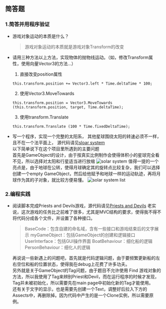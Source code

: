 ## 简答题
### 1.简答并用程序验证

 - 游戏对象运动的本质是什么？

	> 游戏对象运动的本质就是游戏对象Transform的改变

 - 请用三种方法以上方法，实现物体的抛物线运动。（如，修改Transform属性，使用向量Vector3的方法…）
	 1. 直接改变position属性
	

	``` stylus
	this.transform.position += Vector3.left * Time.deltaTime * 100;
	```



	 2. 使用Vector3.MoveTowards
	 

	``` stylus
	this.transform.position = Vector3.MoveTowards (this.transform.position, target, Time.deltaTime);
	```
	3. 使用transform.Translate
	

	``` stylus
	this.transform.Translate (100 * Time.fixedDeltaTime);
	```
	
	

 - 写一个程序，实现一个完整的太阳系， 其他星球围绕太阳的转速必须不一样，且不在一个法平面上，
	 源代码请见[sloar system](https://github.com/zhongshuaihui/3D-game-learning/tree/master/homework2/solar%20system)<br>
	 以下简单说下在这个项目里所遇到的主要问题<br>
	 首先是GameObject的设计，由于按真实比例制作会使得体积小的星球完全看不见，所以选择对太阳和行星适当进行放缩
	 ![solar system](https://github.com/zhongshuaihui/3D-game-learning/blob/master/homework2/solar%20system/pic1.JPG)
	 值得一提的一个亮点是，由于地球在公转，使得月球确定其的旋转点比较复杂，我们可以选择创建一个empty GameObject，然后给他赋予和地球一样的运动轨迹，再将月球作为其的子对象，就比较方便易懂。
	 ![solar system list](https://github.com/zhongshuaihui/3D-game-learning/blob/master/homework2/solar%20system/pic2.JPG)

### 2.编程实践
 - 阅读脚本完成Priests and Devils游戏，源代码请见[Priests and Devils](https://github.com/zhongshuaihui/3D-game-learning/tree/master/homework2/Priests%20and%20Devils)
	老实说，这次游戏的任务比之前难了很多，尤其是MVC结构的要求，使得我不得不将代码分成各个文件，并设置了各种接口。
	

	> BaseCode：包含自建的命名域，含有一些接口和游戏结束后的文字展示
	> myGameObject：包括GameObject的创建和逻辑接口
	> UserInterface：包括GUI操作界面
	> BoatBehaviour：细化船的逻辑
	> PersonBehaviour：细化人的逻辑

	再说说一些新遇上的问题吧，首先就是代码逻辑问题，由于要频繁更新船的左右空位和船的位置状态，使得我在debug上花费了许多功夫。<br>
	另外就是关于GameObject的Tag问题，由于题目不允许使用 Find 游戏对象的方法，所以我使用了Tag来辨别Priest和Devil，而在运行程序的时候才发现，Tag并未被初始化，所以需要先在main page中初始化新的Tag才能使用。<br>
	还有关于文字的显示，也是需要先创建一个Text，调整好后拉入下方的Assects中，再删除掉。因为代码中产生的是一个Clone实例，所以需要原例。
